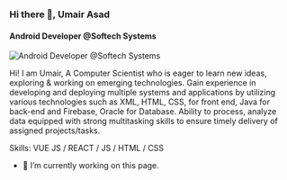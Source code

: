 ### Hi there 👋, Umair Asad 
#### Android Developer @Softech Systems
![Android Developer @Softech Systems](https://media.licdn.com/dms/image/D4D16AQHBPslK9Al2Vg/profile-displaybackgroundimage-shrink_350_1400/0/1672817091737?e=1678320000&v=beta&t=C48h9tiW4fk3oAefniiQrscfJlC0O0kFg1cXaMzuhzo)

Hi! I am Umair, A Computer Scientist who is eager to learn new ideas, exploring & working on emerging technologies. Gain experience in developing and deploying multiple systems and applications by utilizing various technologies such as XML, HTML, CSS, for front end, Java for back-end and Firebase, Oracle for Database. Ability to process, analyze data equipped with strong multitasking skills to ensure timely delivery of assigned projects/tasks.

Skills: VUE JS / REACT / JS / HTML / CSS

- 🔭 I’m currently working on this page. 




